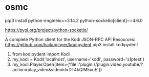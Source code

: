 # osmc

pip3 install python-engineio==3.14.2 python-socketio[client]==4.6.0

https://pypi.org/project/python-socketio/


A complete Python client for the Kodi JSON-RPC API Resources:
https://github.com/haikuginger/kodipydent
pip3  install kodipydent

1. from kodipydent import Kodi
2. my_kodi = Kodi('localhost', username='kodi', password='s1ptest')
3. my_kodi.Player.Open(item={'file':'plugin://plugin.video.youtube/?action=play_video&videoid=DT4kQlM5xuE'})
